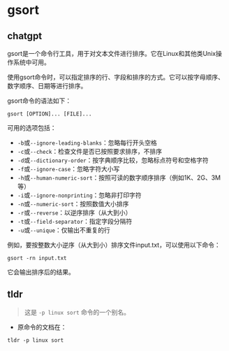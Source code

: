 # gsort 
## chatgpt 
gsort是一个命令行工具，用于对文本文件进行排序。它在Linux和其他类Unix操作系统中可用。

使用gsort命令时，可以指定排序的行、字段和排序的方式。它可以按字母顺序、数字顺序、日期等进行排序。

gsort命令的语法如下：

```
gsort [OPTION]... [FILE]...
```

可用的选项包括：

- `-b`或`--ignore-leading-blanks`：忽略每行开头空格
- `-c`或`--check`：检查文件是否已按照要求排序，不排序
- `-d`或`--dictionary-order`：按字典顺序比较，忽略标点符号和空格字符
- `-f`或`--ignore-case`：忽略字符大小写
- `-h`或`--human-numeric-sort`：按照可读的数字顺序排序（例如1K、2G、3M等）
- `-i`或`--ignore-nonprinting`：忽略非打印字符
- `-n`或`--numeric-sort`：按照数值大小排序
- `-r`或`--reverse`：以逆序排序（从大到小）
- `-t`或`--field-separator`：指定字段分隔符
- `-u`或`--unique`：仅输出不重复的行

例如，要按整数大小逆序（从大到小）排序文件input.txt，可以使用以下命令：

```
gsort -rn input.txt
```

它会输出排序后的结果。 

## tldr 
 
> 这是 `-p linux sort` 命令的一个别名。

- 原命令的文档在：

`tldr -p linux sort`
